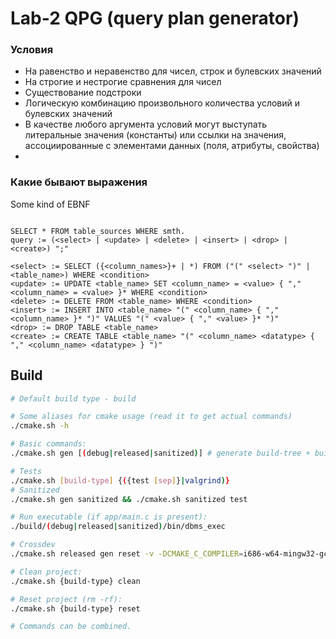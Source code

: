 # Lab-2 QPG (query plan generator)

### Условия

* На равенство и неравенство для чисел, строк и булевских значений
* На строгие и нестрогие сравнения для чисел
* Существование подстроки
* Логическую комбинацию произвольного количества условий и булевских значений
* В качестве любого аргумента условий могут выступать литеральные значения (константы) или ссылки на значения, ассоциированные с элементами данных (поля, атрибуты, свойства)
* 

### Какие бывают выражения

Some kind of EBNF
```

SELECT * FROM table_sources WHERE smth.
query := (<select> | <update> | <delete> | <insert> | <drop> | <create>) ";"

<select> := SELECT ({<column_names>}+ | *) FROM ("(" <select> ")" | <table_name>) WHERE <condition>
<update> := UPDATE <table_name> SET <column_name> = <value> { "," <column_name> = <value> }* WHERE <condition>
<delete> := DELETE FROM <table_name> WHERE <condition>
<insert> := INSERT INTO <table_name> "(" <column_name> { "," <column_name> }* ")" VALUES "(" <value> { "," <value> }* ")"
<drop> := DROP TABLE <table_name>
<create> := CREATE TABLE <table_name> "(" <column_name> <datatype> { "," <column_name> <datatype> } ")"
```


## Build
```sh
# Default build type - build

# Some aliases for cmake usage (read it to get actual commands)
./cmake.sh -h 

# Basic commands:
./cmake.sh gen [(debug|released|sanitized)] # generate build-tree + build (default to debug)

# Tests
./cmake.sh [build-type] {({test [sep]}|valgrind)}
# Sanitized
./cmake.sh gen sanitized && ./cmake.sh sanitized test

# Run executable (if app/main.c is present):
./build/(debug|released|sanitized)/bin/dbms_exec

# Crossdev
./cmake.sh released gen reset -v -DCMAKE_C_COMPILER=i686-w64-mingw32-gcc -DCMAKE_CXX_COMPILER=i686-w64-mingw32-g++

# Clean project:
./cmake.sh {build-type} clean

# Reset project (rm -rf):
./cmake.sh {build-type} reset

# Commands can be combined.
```
